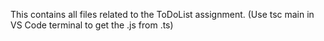This contains all files related to the ToDoList assignment.
(Use tsc main in VS Code terminal to get the .js from .ts)
